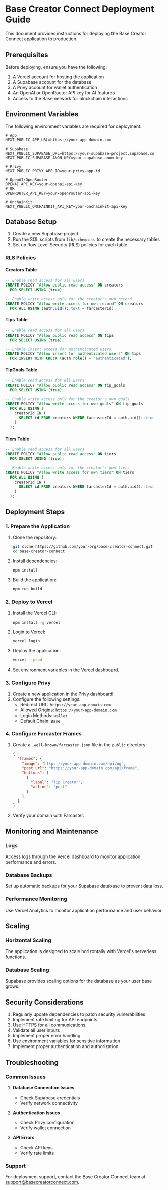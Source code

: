 # Base Creator Connect Deployment Guide

This document provides instructions for deploying the Base Creator Connect application to production.

## Prerequisites

Before deploying, ensure you have the following:

1. A Vercel account for hosting the application
2. A Supabase account for the database
3. A Privy account for wallet authentication
4. An OpenAI or OpenRouter API key for AI features
5. Access to the Base network for blockchain interactions

## Environment Variables

The following environment variables are required for deployment:

```
# App
NEXT_PUBLIC_APP_URL=https://your-app-domain.com

# Supabase
NEXT_PUBLIC_SUPABASE_URL=https://your-supabase-project.supabase.co
NEXT_PUBLIC_SUPABASE_ANON_KEY=your-supabase-anon-key

# Privy
NEXT_PUBLIC_PRIVY_APP_ID=your-privy-app-id

# OpenAI/OpenRouter
OPENAI_API_KEY=your-openai-api-key
# OR
OPENROUTER_API_KEY=your-openrouter-api-key

# OnchainKit
NEXT_PUBLIC_ONCHAINKIT_API_KEY=your-onchainkit-api-key
```

## Database Setup

1. Create a new Supabase project
2. Run the SQL scripts from `lib/schema.ts` to create the necessary tables
3. Set up Row Level Security (RLS) policies for each table

### RLS Policies

#### Creators Table

```sql
-- Enable read access for all users
CREATE POLICY "Allow public read access" ON creators
  FOR SELECT USING (true);

-- Enable write access only for the creator's own record
CREATE POLICY "Allow write access for own record" ON creators
  FOR ALL USING (auth.uid()::text = farcasterId);
```

#### Tips Table

```sql
-- Enable read access for all users
CREATE POLICY "Allow public read access" ON tips
  FOR SELECT USING (true);

-- Enable insert access for authenticated users
CREATE POLICY "Allow insert for authenticated users" ON tips
  FOR INSERT WITH CHECK (auth.role() = 'authenticated');
```

#### TipGoals Table

```sql
-- Enable read access for all users
CREATE POLICY "Allow public read access" ON tip_goals
  FOR SELECT USING (true);

-- Enable write access only for the creator's own goals
CREATE POLICY "Allow write access for own goals" ON tip_goals
  FOR ALL USING (
    creatorId IN (
      SELECT id FROM creators WHERE farcasterId = auth.uid()::text
    )
  );
```

#### Tiers Table

```sql
-- Enable read access for all users
CREATE POLICY "Allow public read access" ON tiers
  FOR SELECT USING (true);

-- Enable write access only for the creator's own tiers
CREATE POLICY "Allow write access for own tiers" ON tiers
  FOR ALL USING (
    creatorId IN (
      SELECT id FROM creators WHERE farcasterId = auth.uid()::text
    )
  );
```

## Deployment Steps

### 1. Prepare the Application

1. Clone the repository:
   ```bash
   git clone https://github.com/your-org/base-creator-connect.git
   cd base-creator-connect
   ```

2. Install dependencies:
   ```bash
   npm install
   ```

3. Build the application:
   ```bash
   npm run build
   ```

### 2. Deploy to Vercel

1. Install the Vercel CLI:
   ```bash
   npm install -g vercel
   ```

2. Login to Vercel:
   ```bash
   vercel login
   ```

3. Deploy the application:
   ```bash
   vercel --prod
   ```

4. Set environment variables in the Vercel dashboard.

### 3. Configure Privy

1. Create a new application in the Privy dashboard
2. Configure the following settings:
   - Redirect URL: `https://your-app-domain.com`
   - Allowed Origins: `https://your-app-domain.com`
   - Login Methods: `wallet`
   - Default Chain: `Base`

### 4. Configure Farcaster Frames

1. Create a `.well-known/farcaster.json` file in the `public` directory:
   ```json
   {
     "frames": {
       "image": "https://your-app-domain.com/api/og",
       "post_url": "https://your-app-domain.com/api/frame",
       "buttons": [
         {
           "label": "Tip Creator",
           "action": "post"
         }
       ]
     }
   }
   ```

2. Verify your domain with Farcaster.

## Monitoring and Maintenance

### Logs

Access logs through the Vercel dashboard to monitor application performance and errors.

### Database Backups

Set up automatic backups for your Supabase database to prevent data loss.

### Performance Monitoring

Use Vercel Analytics to monitor application performance and user behavior.

## Scaling

### Horizontal Scaling

The application is designed to scale horizontally with Vercel's serverless functions.

### Database Scaling

Supabase provides scaling options for the database as your user base grows.

## Security Considerations

1. Regularly update dependencies to patch security vulnerabilities
2. Implement rate limiting for API endpoints
3. Use HTTPS for all communications
4. Validate all user inputs
5. Implement proper error handling
6. Use environment variables for sensitive information
7. Implement proper authentication and authorization

## Troubleshooting

### Common Issues

1. **Database Connection Issues**
   - Check Supabase credentials
   - Verify network connectivity

2. **Authentication Issues**
   - Check Privy configuration
   - Verify wallet connection

3. **API Errors**
   - Check API keys
   - Verify rate limits

### Support

For deployment support, contact the Base Creator Connect team at support@basecreatorconnect.com.

